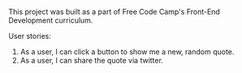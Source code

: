 This project was built as a part of Free Code Camp's Front-End Development curriculum.

User stories:

1. As a user, I can click a button to show me a new, random quote. 
2. As a user, I can share the quote via twitter.
